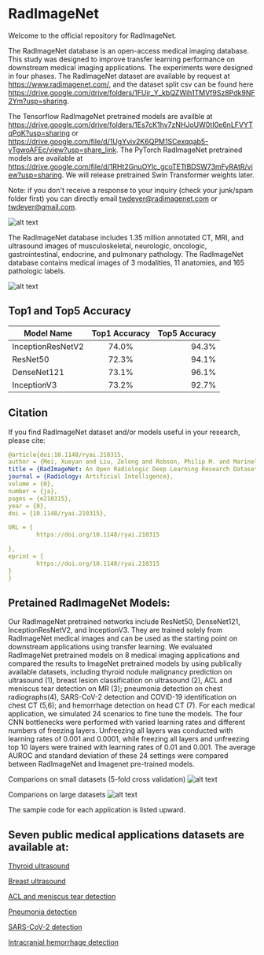 # RadImageNet
Welcome to the official repository for RadImageNet.

The RadImageNet database is an open-access medical imaging database. This study was designed to improve transfer learning performance on downstream medical imaging applications. The experiments were designed in four phases. The RadImageNet dataset are available by request at https://www.radimagenet.com/, and the dataset split csv can be found here https://drive.google.com/drive/folders/1FUir_Y_kbQZWih1TMVf9Sz8Pdk9NF2Ym?usp=sharing.

The Tensorflow RadImageNet pretrained models are availble at https://drive.google.com/drive/folders/1Es7cK1hv7zNHJoUW0tI0e6nLFVYTqPqK?usp=sharing or https://drive.google.com/file/d/1UgYviv2K6QPM1SCexqqab5-yTgwoAFEc/view?usp=share_link. The PyTorch RadImageNet pretrained models are available at https://drive.google.com/file/d/1RHt2GnuOYlc_gcoTETtBDSW73mFyRAtR/view?usp=sharing. We will release pretrained Swin Transformer weights later.

Note: if you don't receive a response to your inquiry (check your junk/spam folder first) you can directly email twdeyer@radimagenet.com or twdeyer@gmail.com.

![alt text](https://github.com/BMEII-AI/RadImageNet/blob/main/util/Slide1.JPG)

The RadImageNet database includes 1.35 million annotated CT, MRI, and ultrasound images of musculoskeletal, neurologic, oncologic, gastrointestinal, endocrine, and pulmonary pathology. The RadImageNet database contains medical images of 3 modalities, 11 anatomies, and 165 pathologic labels.

![alt text](https://github.com/BMEII-AI/RadImageNet/blob/main/util/Slide2.JPG)


## Top1 and Top5 Accuracy
| Model Name        | Top1 Accuracy    | Top5 Accuracy  |
| ------------- |:---------:| -----:|
| InceptionResNetV2      | 74.0% | 94.3% |
| ResNet50      | 72.3%  | 94.1% |
| DenseNet121 | 73.1%   | 96.1% |
| InceptionV3 | 73.2%   | 92.7% |

## Citation
If you find RadImageNet dataset and/or models useful in your research, please cite:

```yaml
@article{doi:10.1148/ryai.210315,
author = {Mei, Xueyan and Liu, Zelong and Robson, Philip M. and Marinelli, Brett and Huang, Mingqian and Doshi, Amish and Jacobi, Adam and Cao, Chendi and Link, Katherine E. and Yang, Thomas and Wang, Ying and Greenspan, Hayit and Deyer, Timothy and Fayad, Zahi A. and Yang, Yang},
title = {RadImageNet: An Open Radiologic Deep Learning Research Dataset for Effective Transfer Learning},
journal = {Radiology: Artificial Intelligence},
volume = {0},
number = {ja},
pages = {e210315},
year = {0},
doi = {10.1148/ryai.210315},

URL = {
        https://doi.org/10.1148/ryai.210315

},
eprint = {
        https://doi.org/10.1148/ryai.210315
}
}
```





## Pretained RadImageNet Models:
Our RadImageNet pretrained networks include ResNet50, DenseNet121, InceptionResNetV2, and InceptionV3. They are trained solely from RadImageNet medical images and can be used as the starting point on downstream applications using transfer learning. We evaluated RadImageNet pretrained models on 8 medical imaging applications and compared the results to ImageNet pretrained models by using publically available datasets, including thyroid nodule malignancy prediction on ultrasound (1), breast lesion classification on ultrasound (2), ACL and meniscus tear detection on MR (3); pneumonia detection on chest radiographs(4), SARS-CoV-2 detection and COVID-19 identification on chest CT (5,6); and hemorrhage detection on head CT (7). For each medical application, we simulated 24 scenarios to fine tune the models.  The four  CNN bottlenecks were performed with varied learning rates and different numbers of freezing layers. Unfreezing all layers was conducted with learning rates of 0.001 and 0.0001, while freezing all layers and unfreezing top 10 layers were trained with learning rates of 0.01 and 0.001. The average AUROC and standard deviation of these 24 settings were compared between RadImageNet and Imagenet pre-trained models.

Comparions on small datasets (5-fold cross validation)
![alt text](https://github.com/BMEII-AI/RadImageNet/blob/main/util/f3_final.jpg)

Comparions on large datasets
![alt text](https://github.com/BMEII-AI/RadImageNet/blob/main/util/f4_final.jpg)



The sample code for each application is listed upward.

## Seven public medical applications datasets are available at:

[Thyroid ultrasound](https://www.spiedigitallibrary.org/conference-proceedings-of-spie/9287/92870W/An-open-access-thyroid-ultrasound-image-database/10.1117/12.2073532.full?SSO=1
)

[Breast ultrasound](https://www.kaggle.com/aryashah2k/breast-ultrasound-images-dataset)

[ACL and meniscus tear detection](https://stanfordmlgroup.github.io/competitions/mrnet/)

[Pneumonia detection](https://www.kaggle.com/c/rsna-pneumonia-detection-challenge)

[SARS-CoV-2 detection](http://ncov-ai.big.ac.cn/download?lang=en)

[Intracranial hemorrhage detection](https://www.kaggle.com/c/rsna-intracranial-hemorrhage-detection)


